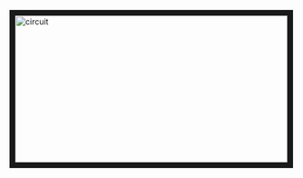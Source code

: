 <a href="https://www.youtube.com/embed/-fN1BMbO7Ng" target="_blank"><img src="http://img.youtube.com/vi/-fN1BMbO7Ng/0.jpg" 
alt="circuit" width="480" height="260" border="10" /></a>
